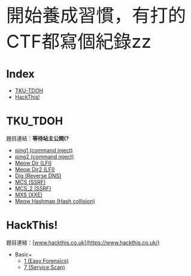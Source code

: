 
<font size=30>
    開始養成習慣，有打的CTF都寫個紀錄zz  
</font>
<br>

# Index
* [TKU-TDOH](#TKU_TDOH)
* [HackThis!](#HackThis!)

# TKU_TDOH
題目連結：**等待站主公開(?**

* [ping1 (command inject)](https://hackmd.io/s/HJM1g6iib#ping1)
* [ping2 (command inject)](https://hackmd.io/s/HJM1g6iib#ping2)
* [Meow Dir (LFI)](https://hackmd.io/s/HJM1g6iib#meow-dir)
* [Meow Dir2 (LFI)](https://hackmd.io/s/HJM1g6iib#meow-dir2)
* [Dig (Reverse DNS)](https://hackmd.io/s/HJM1g6iib#dig)
* [MCS (SSRF)](https://hackmd.io/s/HJM1g6iib#mcs)
* [MCS_2 (SSRF)](https://hackmd.io/s/HJM1g6iib#mcs-2)
* [MXS (XXE)](https://hackmd.io/s/HJM1g6iib#mxs)
* [Meow Hashmap (Hash collision)](https://hackmd.io/s/HJM1g6iib#meow-hashmap)

# HackThis!
題目連結：[www.hackthis.co.uk](https://www.hackthis.co.uk/)
* Basic+
    * [1 (Easy Forensics)](https://hackmd.io/s/Bki6vjakf#basic-level1) 
    * [7 (Service Scan)](https://hackmd.io/s/Bki6vjakf#basic-level7) 
